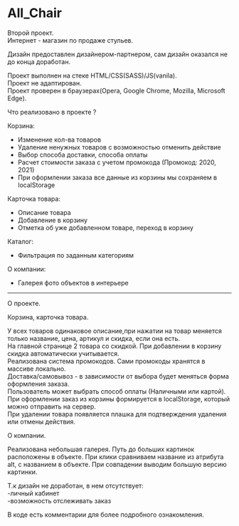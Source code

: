 # All_Chair
Второй проект.<br>
Интернет - магазин по продаже стульев.<br>

Дизайн предоставлен дизайнером-партнером, сам дизайн оказался не до конца доработан.<br>

Проект выполнен на стеке HTML/CSS(SASS)/JS(vanila).<br>
Проект не адаптирован.<br>
Проект проверен в браузерах(Opera, Google Chrome, Mozilla, Microsoft Edge).<br>

Что реализовано в проекте ?<br>

Корзина:
- Изменение кол-ва товаров
- Удаление ненужных товаров с возможностью отменить действие
- Выбор способа доставки, способа оплаты
- Расчет стоимости заказа с учетом промокода (Промокод: 2020, 2021)
- При оформлении заказа все данные из корзины мы сохраняем в localStorage

Карточка товара:
- Описание товара
- Добавление в корзину
- Отметка об уже добавленном товаре, переход в корзину

Каталог:
- Фильтрация по заданным категориям

О компании:
- Галерея фото объектов в интерьере
<hr>

О проекте.

Корзина, карточка товара.<br>

У всех товаров одинаковое описание,при нажатии на товар меняется только название, цена, артикул и скидка, если она есть.<br>
На главной странице 2 товара со скидкой. При добавлении в корзину скидка автоматически учитывается.<br>
Реализована система промокодов. Сами промокоды хранятся в массиве локально.<br>
Доставка/самовывоз - в зависимости от выбора будет меняться форма оформления заказа.<br>
Пользователь может выбрать способ оплаты (Наличными или картой).<br>
При оформлении заказ из корзины формируется в localStorage, который можно отправить на сервер.<br>
При удалении товара появляется плашка для подтверждения удаления или отмены действия.<br>

О компании.

Реализована небольшая галерея. Путь до больших картинок расположены в объекте.
При клики сравниваем название из атрибута alt, с названием в объекте.
При совпадении выводим большую версию картинки.

Т.к дизайн не доработан, в нем отсутствует:<br>
-личный кабинет<br>
-возможность отслеживать заказ<br>

В коде есть комментарии для более подробного ознакомления.
